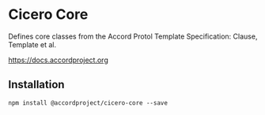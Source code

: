# Cicero Core

Defines core classes from the Accord Protol Template Specification: Clause, Template et al.

https://docs.accordproject.org

## Installation

```
npm install @accordproject/cicero-core --save
```
